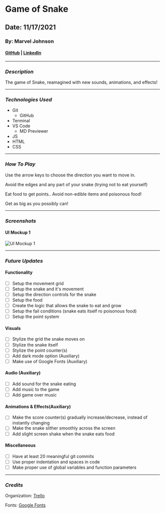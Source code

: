 # Game of Snake

## Date: 11/17/2021

### By: Marvel Johnson

#### [GitHub](https://github.com/Menthus123/) | [LinkedIn](https://www.linkedin.com/in/marvel-johnson-81b469119/)

---

### **_Description_**

The game of Snake, reamagined with new sounds, animations, and effects!

---

### **_Technologies Used_**

- Git
  - GitHub
- Terminal
- VS Code
  - MD Previewer
- JS
- HTML
- CSS

---

### **_How To Play_**

Use the arrow keys to choose the direction you want to move in.

Avoid the edges and any part of your snake (trying not to eat yourself)

Eat food to get points.. Avoid non-edible items and poisonous food!

Get as big as you possibly can!

---

### **_Screenshots_**

#### UI Mockup 1

![UI Mockup 1](https://github.com/Menthus123/game_of_snake/blob/main/images/game_of_snake_ui_mockup_1.jpg?raw=true)

---

### **_Future Updates_**

#### **Functionality**

- [ ] Setup the movement grid
- [ ] Setup the snake and it's movement
- [ ] Setup the direction controls for the snake
- [ ] Setup the food
- [ ] Create the logic that allows the snake to eat and grow
- [ ] Setup the fail conditions (snake eats itself ro poisonous food)
- [ ] Setup the point system

#### **Visuals**

- [ ] Stylize the grid the snake moves on
- [ ] Stylize the snake itself
- [ ] Stylize the point counter(s)
- [ ] Add dark mode option (Auxiliary)
- [ ] Make use of Google Fonts (Auxiliary)

#### **Audio (Auxiliary)**

- [ ] Add sound for the snake eating
- [ ] Add music to the game
- [ ] Add game over music

#### **Animations & Effects(Auxiliary)**

- [ ] Make the score counter(s) gradually increase/decrease, instead of instantly changing
- [ ] Make the snake slither smoothly across the screen
- [ ] Add slight screen shake when the snake eats food

#### **Miscellaneous**

- [ ] Have at least 20 meaningful git commits
- [ ] Use proper indentation and spaces in code
- [ ] Make proper use of global variables and function parameters

---

### **_Credits_**

Organization: [Trello](https://trello.com/b/fNyosNRS/snake-game-project)

Fonts: [Google Fonts](https://fonts.google.com/)
